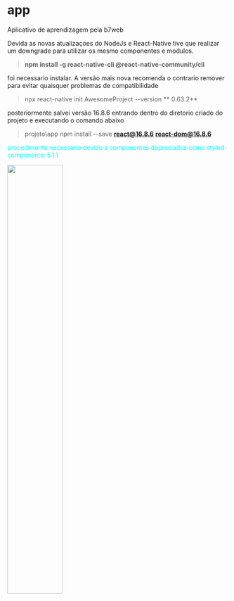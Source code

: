 # app
Aplicativo de aprendizagem pela b7web

Devida as novas atualizaçoes do NodeJs e React-Native tive que realizar um downgrade para utilizar os mesmo componentes e modulos.
> **npm install -g react-native-cli @react-native-community/cli** 

foi necessario instalar. A versão mais nova recomenda o contrario remover para evitar quaisquer problemas de compatibilidade
> npx react-native init AwesomeProject --version ** 0.63.2**

posteriormente salvei versão 16.8.6 entrando dentro do diretorio criado do projeto e executando o comando abaixo
> projeto\app
> npm install --save **react@16.8.6** **react-dom@16.8.6**

<p style="color: #00FFFF">
procedimento necessario devido a componentes depreciados como styled-components: 5.1.1
</p>

<div style="flex: 1; width: 100%">
  <div style="flex-content: center; align-items: center;">
    <img src="https://user-images.githubusercontent.com/34612177/198135336-5e51432b-7077-485b-a6c7-b0ebe2febf3e.png" style=" width:50% ; height:50% "  >
  </div>
</div>
